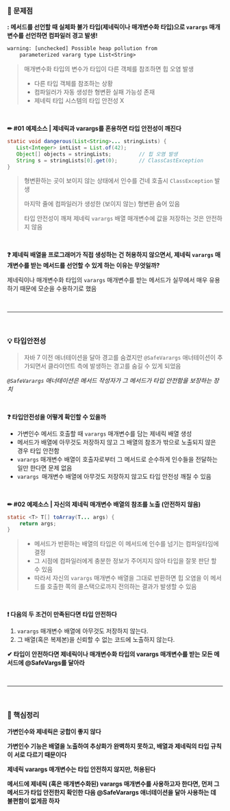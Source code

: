 ### 🤔 문제점

**: 메서드를 선언할 때 실체화 불가 타입(제네릭이나 매개변수화 타입)으로 `varargs` 매개변수를 선언하면 컴파일러 경고 발생!** 

```tex
warning: [unchecked] Possible heap pollution from
	parameterized vararg type List<String>
```

>매개변수화 타입의 변수가 타입이 다른 객체를 참조하면 힙 오염 발생
>
>- 다른 타입 객체를 참조하는 상황
>- 컴파일러가 자동 생성한 형변환 실패 가능성 존재 
>- 제네릭 타입 시스템의 타입 안전성 X

<br>

**✏ #01 예제소스 | 제네릭과 varargs를 혼용하면 타입 안전성이 깨진다**

 ```java
static void dangerous(List<String>... stringLists) {
    List<Integer> intList = List.of(42);
    Object[] objects = stringLists;			// 힙 오염 발생
    String s = stringLists[0].get(0);		// ClassCastException
}
 ```

>형변환하는 곳이 보이지 않는 상태에서 인수를 건네 호출시 `ClassException` 발생
>
>마지막 줄에 컴파일러가 생성한 (보이지 않는) 형변환 숨어 있음
>
>타입 안전성이 깨져 제네릭 `varargs` 배열 매개변수에 값을 저장하는 것은 안전하지 않음

<br>

**❓ 제네릭 배열을 프로그래머가 직접 생성하는 건 허용하지 않으면서, 제네릭 `varargs` 매개변수를 받는 메서드를 선언할 수 있게 하는 이유는 무엇일까?**

제네릭이나 매개변수화 타입의 `varargs` 매개변수를 받는 메서드가 실무에서 매우 유용하기 때문에 모순을 수용하기로 했음

<br>

---

<br>

### 💡 타입안전성

> 자바 7 이전 애너테이션을 달아 경고를 숨겼지만 `@SafeVarargs` 애너테이션이 추가되면서 클라이언트 측에 발생하는 경고를 숨길 수 있게 되었음

*`@SafeVarargs` 애너테이션은 메서드 작성자가 그 메서드가 타입 안전함을 보장하는 장치*

<br>

**❓ 타입안전성을 어떻게 확인할 수 있을까**

- 가변인수 메서드 호출할 때 `varargs` 매개변수를 담는 제네릭 배열 생성
- 메서드가 배열에 아무것도 저장하지 않고 그 배열의 참조가 밖으로 노출되지 않은 경우 타입 안전함
- `varargs` 매개변수 배열이 호출자로부터 그 메서드로 순수하게 인수들을 전달하는 일만 한다면 문제 없음
- `varargs `매개변수 배열에 아무것도 저장하지 않고도 타입 안전성 깨질 수 있음

<br>

**✏ #02 예제소스 | 자신의 제네릭 매개변수 배열의 참조를 노출 (안전하지 않음)**

```java
static <T> T[] toArray(T... args) {
	return args;
}
```

>- 메서드가 반환하는 배열의 타입은 이 메서드에 인수를 넘기는 컴파일타임에 결정
>- 그 시점에 컴파일러에게 충분한 정보가 주어지지 않아 타입을 잘못 판단 할 수 있음
>- 따라서 자신의 `varargs` 매개변수 배열을 그대로 반환하면 힙 오염을 이 메서드를 호출한 쪽의 콜스택으로까지 전의하는 결과가 발생할 수 있음

<br>

**❗ 다음의 두 조건이 만족된다면 타입 안전하다**

1. `varargs` 매개변수 배열에 아무것도 저장하지 않는다.
2. 그 배열(혹은 복제본)을 신뢰할 수 없는 코드에 노출하지 않는다.

**✔ 타입이 안전하다면 제네릭이나 매개변수화 타입의 varargs 매개변수를 받는 모든 메서드에 @SafeVargs를 달아라** 

<br>

---

<br>

### 📌 핵심정리

**가변인수와 제네릭은 궁합이 좋지 않다**

**가변인수 기능은 배열을 노출하여 추상화가 완벽하지 못하고, 배열과 제네릭의 타입 규칙이 서로 다르기 때문이다**

**제네릭 varargs 매개변수는 타입 안전하지 않지만, 허용된다**

**메서드에 제네릭 (혹은 매개변수화된) varargs 매개변수를 사용하고자 한다면, 먼저 그 메서드가 타입 안전한지 확인한 다음 @SafeVarargs 애너테이션을 달아 사용하는 데 불편함이 없게끔 하자**

<br>
